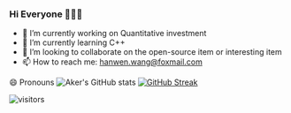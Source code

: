 ### Hi Everyone 👋👋👋
- 🔭 I’m currently working on Quantitative investment 
- 🌱 I’m currently learning C++
- 👯 I’m looking to collaborate on the open-source item or interesting item
- 📫 How to reach me: hanwen.wang@foxmail.com

<!--
**aker-pc/aker-pc** is a ✨ _special_ ✨ repository because its `README.md` (this file) appears on your GitHub profile.

Here are some ideas to get you started:

- 🔭 I’m currently working on ...
- 🌱 I’m currently learning ...
- 👯 I’m looking to collaborate on ...
- 🤔 I’m looking for help with ...
- 💬 Ask me about ...
- 📫 How to reach me: ...
- 😄 Pronouns: ...
- ⚡ Fun fact: ...
-->
😄 Pronouns
![Aker's GitHub stats](https://github-readme-stats.vercel.app/api?username=aker-pc&show_icons=true&theme=tokyonight)
[![GitHub Streak](https://streak-stats.demolab.com/?user=aker-pc&theme=dark)](https://git.io/streak-stats)

![visitors](https://visitor-badge.glitch.me/badge?page_id=aker-pc&left_color=green&right_color=red)
